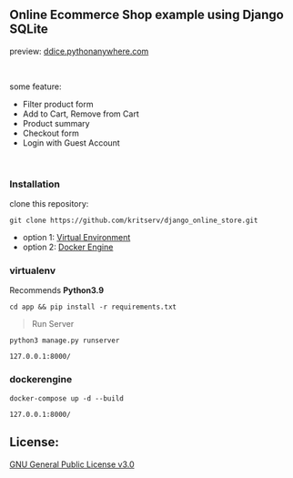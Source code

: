 ## Online Ecommerce Shop example using Django SQLite

preview: [ddice.pythonanywhere.com](https://ddice.pythonanywhere.com/)

<br>

some feature: 

- Filter product form
- Add to Cart, Remove from Cart
- Product summary
- Checkout form
- Login with Guest Account

<br>

### Installation

clone this repository:

```
git clone https://github.com/kritserv/django_online_store.git
```

- option 1: <a href="#virtualenv">Virtual Environment</a>
- option 2: <a href="#dockerengine">Docker Engine</a>


### virtualenv

Recommends **Python3.9**

```
cd app && pip install -r requirements.txt
```

> Run Server

```
python3 manage.py runserver
```

```
127.0.0.1:8000/
```

### dockerengine

```
docker-compose up -d --build
```

```
127.0.0.1:8000/
```

## License:

[GNU General Public License v3.0](LICENSE)
